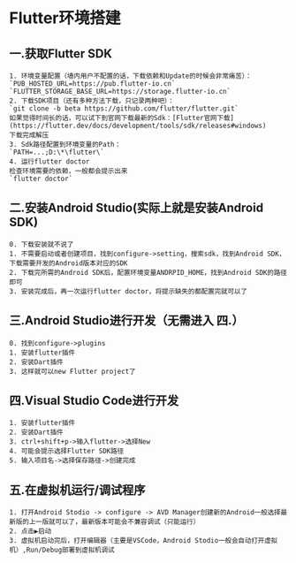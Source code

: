 # Flutter环境搭建

## 一.获取Flutter SDK

    1. 环境变量配置（墙内用户不配置的话，下载依赖和Update的时候会非常痛苦）：
    `PUB_HOSTED_URL=https://pub.flutter-io.cn`
    `FLUTTER_STORAGE_BASE_URL=https://storage.flutter-io.cn`
    2. 下载SDK项目（还有多种方法下载，只记录两种吧）：
    `git clone -b beta https://github.com/flutter/flutter.git`
    如果觉得时间长的话，可以试下到官网下载最新的Sdk：[Flutter官网下载](https://flutter.dev/docs/development/tools/sdk/releases#windows)
    下载完成解压
    3. Sdk路径配置到环境变量的Path：
    `PATH=...;D:\*\flutter\`
    4. 运行flutter doctor
    检查环境需要的依赖，一般都会提示出来
    `flutter doctor`

## 二.安装Android Studio(实际上就是安装Android SDK)

    0. 下载安装就不说了
    1. 不需要启动或者创建项目，找到configure->setting，搜索sdk，找到Android SDK，下载需要开发的Android版本对应的SDK
    2. 下载完所需的Android SDK后，配置环境变量ANDRPID_HOME，找到Android SDK的路径即可
    3. 安装完成后，再一次运行flutter doctor，将提示缺失的都配置完就可以了

## 三.Android Studio进行开发（无需进入 四.）

    0. 找到configure->plugins
    1. 安装flutter插件
    2. 安装Dart插件
    3. 这样就可以new Flutter project了

## 四.Visual Studio Code进行开发

    1. 安装flutter插件
    2. 安装Dart插件
    3. ctrl+shift+p->输入flutter->选择New
    4. 可能会提示选择Flutter SDK路径
    5. 输入项目名->选择保存路径->创建完成

## 五.在虚拟机运行/调试程序

    1. 打开Android Stodio -> configure -> AVD Manager创建新的Android一般选择最新版的上一版就可以了，最新版本可能会不兼容调试（只能运行）
    2. 点击▶启动
    3. 虚拟机启动完后，打开编辑器（主要是VSCode，Android Stodio一般会自动打开虚拟机）,Run/Debug部署到虚拟机调试
